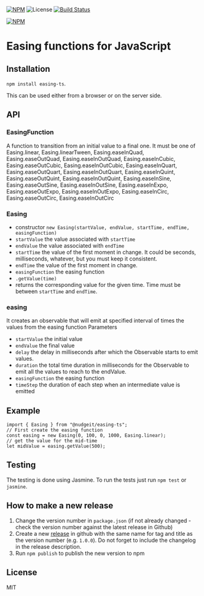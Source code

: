 [![NPM](https://img.shields.io/npm/v/easing-ts.svg)](https://www.npmjs.com/package/@nudgeit/easing-ts) ![License](https://img.shields.io/npm/l/@nudgeit/easing-ts.svg)
[![Build Status](https://travis-ci.org/beradrian/easing-ts.png)](https://travis-ci.org/beradrian/easing-ts)

[![NPM](https://nodei.co/npm/easing-ts.png)](https://nodei.co/npm/@nudgeit/easing-ts/)

# Easing functions for JavaScript


## Installation

`npm install easing-ts`.

This can be used either from a browser or on the server side.

## API

### EasingFunction

A function to transition from an initial value to a final one. It must be one of Easing.linear, Easing.linearTween, Easing.easeInQuad, Easing.easeOutQuad, Easing.easeInOutQuad, Easing.easeInCubic, Easing.easeOutCubic, Easing.easeInOutCubic, Easing.easeInQuart, Easing.easeOutQuart, Easing.easeInOutQuart, Easing.easeInQuint, Easing.easeOutQuint, Easing.easeInOutQuint, Easing.easeInSine, Easing.easeOutSine, Easing.easeInOutSine, Easing.easeInExpo, Easing.easeOutExpo, Easing.easeInOutExpo, Easing.easeInCirc, Easing.easeOutCirc, Easing.easeInOutCirc

### Easing

- constructor `new Easing(startValue, endValue, startTime, endTime, easingFunction)`
 - `startValue` the value associated with `startTime`
 - `endValue` the value associated with `endTime`
 - `startTime` the value of the first moment in change. It could be seconds, milliseconds, whatever, but you must keep it consistent.
 - `endTime` the value of the first moment in change.
 - `easingFunction` the easing function
- `.getValue(time)`
 - returns the corresponding value for the given time. Time must be between `startTime` and `endTime`. 

### easing
It creates an observable that will emit at specified interval of times the values from the easing function
Parameters
 - `startValue` the initial value
 - `endValue` the final value
 - `delay` the delay in milliseconds after which the Observable starts to emit values.
 - `duration` the total time duration in milliseconds for the Observable to emit all the values to reach to the endValue.
 - `easingFunction` the easing function
 - `timeStep` the duration of each step when an intermediate value is emitted

## Example

	import { Easing } from "@nudgeit/easing-ts";
	// First create the easing function
	const easing = new Easing(0, 100, 0, 1000, Easing.linear);
	// get the value for the mid-time
	let midValue = easing.getValue(500);

## Testing
The testing is done using Jasmine. To run the tests just run `npm test` or `jasmine`.

## How to make a new release
1. Change the version number in `package.json` (if not already changed - check the version number against the latest release in Github)
2. Create a new [release](https://github.com/nibo-ai/easing-ts/releases) in github with the same name for tag and title as the version number (e.g. `1.0.0`). Do not forget to include the changelog in the release description.
3. Run `npm publish` to publish the new version to npm

## License
MIT 
